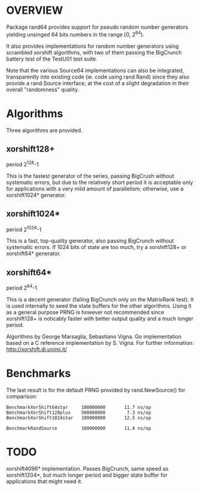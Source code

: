 # OVERVIEW

Package rand64 provides support for pseudo random number generators
yielding unsinged 64 bits numbers in the range [0, 2<sup>64</sup>).

It also provides implementations for random number generators using
scrambled xorshift algorithms, with two of them passing the BigCrunch
battery test of the TestU01 test suite.

Note that the various Source64 implementations can also be integrated,
transparently into existing code (ie. code using rand.Rand) since they
also provide a rand.Source interface; at the cost of a slight
degradation in their overall "randomness" quality.

# Algorithms

Three algorithms are provided.

## xorshift128+
period 2<sup>128</sup>-1

This is the fastest generator of the series, passing BigCrush without
systematic errors, but due to the relatively short period it is
acceptable only for applications with a very mild amount of parallelism;
otherwise, use a xorshift1024\* generator.

## xorshift1024\* 
period 2<sup>1024</sup>-1

This is a fast, top-quality generator, also passing BigCrunch without
systematic errors. If 1024 bits of state are too much, try a
xorshift128+ or xorshift64\* generator.

## xorshift64\* 
period 2<sup>64</sup>-1

This is a decent generator (failing BigCrunch only on the MatrixRank
test). It is used internally to seed the state buffers for the other
algorithms. Using it as a general purpose PRNG is however not
recommended since xorshift128+ is noticably faster with better output
quality and a much longer period.

Algorithms by George Marsaglia, Sebastiano Vigna. Go implementation
based on a C reference implementation by S. Vigna. For further
information: http://xorshift.di.unimi.it/

# Benchmarks

The last result is for the default PRNG provided by rand.NewSource() for
comparison:

    BenchmarkXorShift64star     100000000       11.7 ns/op
    BenchmarkXorShift128plus    500000000        7.3 ns/op
    BenchmarkXorShift1024star   100000000       12.5 ns/op
    
    BenchmarkRandSource         100000000       11.4 ns/op

# TODO

xorshift4096\* implementation. Passes BigCrunch, same speed as xorshift1204\*,
but much longer period and bigger state buffer for applications that might
need it.

